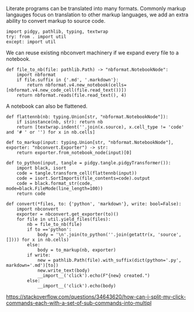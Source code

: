 Literate programs can be translated into many formats. Commonly markup langauges focus on translation to other markup languages, we add an extra ability to convert markup to source code.

    import pidgy, pathlib, typing, textwrap
    try: from . import util
    except: import util

We can reuse existing nbconvert machinery if we expand every file to a notebook.

    def file_to_nb(file: pathlib.Path) -> "nbformat.NotebookNode":
        import nbformat
        if file.suffix in {'.md', '.markdown'}:
            return nbformat.v4.new_notebook(cells=[nbformat.v4.new_code_cell(file.read_text())])
        return nbformat.reads(file.read_text(), 4)

A notebook can also be flattened.

    def flattennb(nb: typing.Union[str, "nbformat.NotebookNode"]):
        if isinstance(nb, str): return nb
        return [textwrap.indent(''.join(x.source), x.cell_type != 'code' and '# ' or '') for x in nb.cells]

    def to_markup(input: typing.Union[str, "nbformat.NotebookNode"], exporter: "nbconvert.Exporter") -> str:
        return exporter.from_notebook_node(input)[0]

    def to_python(input, tangle = pidgy.tangle.pidgyTransformer()):
        import black, isort
        code = tangle.transform_cell(flattennb(input))
        code = isort.SortImports(file_contents=code).output
        code = black.format_str(code, mode=black.FileMode(line_length=100))
        return code

    def convert(*files, to: {'python', 'markdown'}, write: bool=False):
        import nbconvert
        exporter = nbconvert.get_exporter(to)()
        for file in util.yield_files(files):
            nb = file_to_nb(file)
            if to =='python':
                body = '\n'.join(to_python(''.join(getattr(x, 'source', []))) for x in nb.cells)
            else:
                body = to_markup(nb, exporter)
            if write:
                new = pathlib.Path(file).with_suffix(dict(python='.py', markdown='.md')[to])
                new.write_text(body)
                __import__('click').echo(F"{new} created.")
            else:
                __import__('click').echo(body)

https://stackoverflow.com/questions/34643620/how-can-i-split-my-click-commands-each-with-a-set-of-sub-commands-into-multipl

